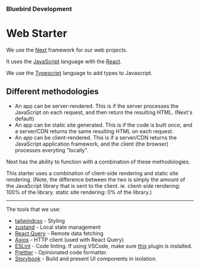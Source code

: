 ### Bluebird Development

# Web Starter

We use the [Next](https://nextjs.org/) framework for our web projects.

It uses the [JavaScript](https://www.javascript.com/) language with the [React](https://reactjs.org/).

We use the [Typescript](https://www.typescriptlang.org/) language to add types to Javascript.

## Different methodologies

- An app can be server-rendered. This is if the server processes the JavaScript on each request,
  and then return the resulting HTML. (Next's default)
- An app can be static site generated. This is if the code is built once, and a server/CDN returns the same resulting HTML on each request.
- An app can be client-rendered. This is if a server/CDN returns the JavaScript application framework, and the client (the browser) processes everyting "locally".

Next has the ability to function with a combination of these methodologies.

This starter uses a combination of client-side rendering and static site rendering. (Note, the difference between the two is simply the amount of the JavaScript library that is sent to the client. ie. client-side rendering: 100% of the library. static site rendering: 0% of the library.)

---

The tools that we use:

- [tailwindcss](https://tailwindcss.com/) - Styling
- [zustand](https://github.com/pmndrs/zustand) - Local state management
- [React Query](https://react-query.tanstack.com/) - Remote data fetching
- [Axios](https://github.com/axios/axios) - HTTP client (used with React Query)
- [ESLint](https://eslint.org/) - Code linting. If using VSCode, make sure [this](https://marketplace.visualstudio.com/items?itemName=dbaeumer.vscode-eslint) plugin is installed.
- [Prettier](https://prettier.io/) - Opinionated code formatter.
- [Storybook](https://storybook.js.org/) - Build and present UI components in isolation.
